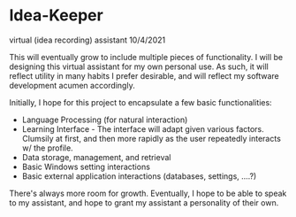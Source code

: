 # Idea-Keeper
virtual (idea recording) assistant 10/4/2021

This will eventually grow to include multiple pieces of functionality. I will be designing this virtual assistant for my own personal use. As such, it will reflect utility in many habits I prefer desirable, and will reflect my software development acumen accordingly.

Initially, I hope for this project to encapsulate a few basic functionalities:
  - Language Processing (for natural interaction)
  - Learning Interface - The interface will adapt given various factors. Clumsily at first, and then more rapidly as the user repeatedly interacts w/ the profile. 
  - Data storage, management, and retrieval
  - Basic Windows setting interactions
  - Basic external application interactions (databases, settings, ....?)
 
 There's always more room for growth.
 Eventually, I hope to be able to speak to my assistant, and hope to grant my assistant a personality of their own.
